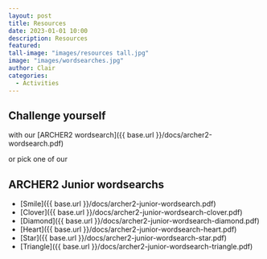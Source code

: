 ```yaml
---
layout: post
title: Resources
date: 2023-01-01 10:00
description: Resources
featured: 
tall-image: "images/resources tall.jpg"
image: "images/wordsearches.jpg"
author: Clair
categories: 
  - Activities
---
```


## Challenge yourself 

with our [ARCHER2 wordsearch]({{ base.url }}/docs/archer2-wordsearch.pdf) 

or pick one of our 

## ARCHER2 Junior wordsearchs

- [Smile]({{ base.url }}/docs/archer2-junior-wordsearch.pdf)
- [Clover]({{ base.url }}/docs/archer2-junior-wordsearch-clover.pdf)
- [Diamond]({{ base.url }}/docs/archer2-junior-wordsearch-diamond.pdf)
- [Heart]({{ base.url }}/docs/archer2-junior-wordsearch-heart.pdf)
- [Star]({{ base.url }}/docs/archer2-junior-wordsearch-star.pdf)
- [Triangle]({{ base.url }}/docs/archer2-junior-wordsearch-triangle.pdf)